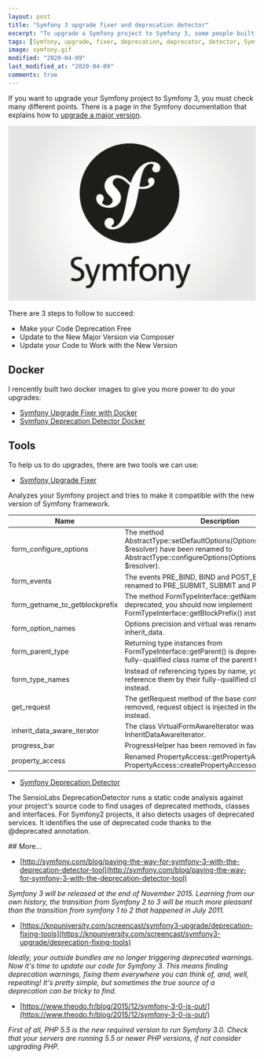 ```yaml
---
layout: post
title: "Symfony 3 upgrade fixer and deprecation detector"
excerpt: "To upgrade a Symfony project to Symfony 3, some people built different tools to help us"
tags: [Symfony, upgrade, fixer, deprecation, deprecator, detector, Symfony3, Symfony 3, docker, tools, php]
image: symfony.gif
modified: "2020-04-09"
last_modified_at: "2020-04-09"
comments: true
---
```


If you want to upgrade your Symfony project to Symfony 3, you must check many different points.
There is a page in the Symfony documentation that explains how to
[upgrade a major version](http://symfony.com/doc/current/cookbook/upgrade/major_version.html).

![Symfony](/images/posts/symfony.gif)

There are 3 steps to follow to succeed:

* Make your Code Deprecation Free
* Update to the New Major Version via Composer
* Update your Code to Work with the New Version

## Docker

I rencently built two docker images to give you more power to do your upgrades:

* [Symfony Upgrade Fixer with Docker](https://github.com/ypereirareis/docker-symfony-upgrade-fixer)
* [Symfony Deprecation Detector Docker](https://github.com/ypereirareis/docker-symfony-deprecation-detector)

## Tools

To help us to do upgrades, there are two tools we can use:

* [Symfony Upgrade Fixer](https://github.com/umpirsky/Symfony-Upgrade-Fixer)

Analyzes your Symfony project and tries to make it compatible with the new version of Symfony framework.

| Name  | Description |
| ----  | ----------- |
| form_configure_options | The method AbstractType::setDefaultOptions(OptionsResolverInterface $resolver) have been renamed to AbstractType::configureOptions(OptionsResolver $resolver). |
| form_events | The events PRE_BIND, BIND and POST_BIND were renamed to PRE_SUBMIT, SUBMIT and POST_SUBMIT. |
| form_getname_to_getblockprefix | The method FormTypeInterface::getName() was deprecated, you should now implement FormTypeInterface::getBlockPrefix() instead. |
| form_option_names | Options precision and virtual was renamed to scale and inherit_data. |
| form_parent_type | Returning type instances from FormTypeInterface::getParent() is deprecated, return the fully-qualified class name of the parent type class instead. |
| form_type_names | Instead of referencing types by name, you should reference them by their fully-qualified class name (FQCN) instead. |
| get_request | The getRequest method of the base controller class was removed, request object is injected in the action method instead. |
| inherit_data_aware_iterator | The class VirtualFormAwareIterator was renamed to InheritDataAwareIterator. |
| progress_bar | ProgressHelper has been removed in favor of ProgressBar. |
| property_access | Renamed PropertyAccess::getPropertyAccessor to PropertyAccess::createPropertyAccessor. |


* [Symfony Deprecation Detector](https://github.com/sensiolabs-de/deprecation-detector)

The SensioLabs DeprecationDetector runs a static code analysis against your project's source code to find usages
of deprecated methods, classes and interfaces. For Symfony2 projects, it also detects usages of deprecated services.
It identifies the use of deprecated code thanks to the @deprecated annotation.

## More...

* [http://symfony.com/blog/paving-the-way-for-symfony-3-with-the-deprecation-detector-tool](http://symfony.com/blog/paving-the-way-for-symfony-3-with-the-deprecation-detector-tool)

_Symfony 3 will be released at the end of November 2015.
Learning from our own history, the transition from Symfony 2 to 3 will be much more pleasant than the transition from symfony 1 to 2
that happened in July 2011._


* [https://knpuniversity.com/screencast/symfony3-upgrade/deprecation-fixing-tools](https://knpuniversity.com/screencast/symfony3-upgrade/deprecation-fixing-tools)

_Ideally, your outside bundles are no longer triggering deprecated warnings.
Now it's time to update our code for Symfony 3. This means finding deprecation warnings,
fixing them everywhere you can think of, and, well, repeating!
It's pretty simple, but sometimes the true source of a deprecation can be tricky to find._


* [https://www.theodo.fr/blog/2015/12/symfony-3-0-is-out/](https://www.theodo.fr/blog/2015/12/symfony-3-0-is-out/)

_First of all, PHP 5.5 is the new required version to run Symfony 3.0.
Check that your servers are running 5.5 or newer PHP versions, if not consider upgrading PHP._